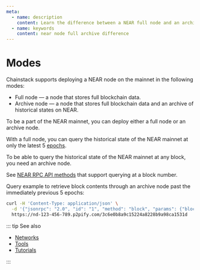 ```yaml
---
meta:
  - name: description
    content: Learn the difference between a NEAR full node and an archive node. Run sample commands to see the difference.
  - name: keywords
    content: near node full archive difference
---
```


# Modes

Chainstack supports deploying a NEAR node on the mainnet in the following modes:

* Full node — a node that stores full blockchain data.
* Archive node — a node that stores full blockchain data and an archive of historical states on NEAR.

To be a part of the NEAR mainnet, you can deploy either a full node or an archive node.

With a full node, you can query the historical state of the NEAR mainnet at only the latest 5 [epochs](https://docs.near.org/concepts/basics/epoch).

To be able to query the historical state of the NEAR mainnet at any block, you need an archive node.

See [NEAR RPC API methods](https://docs.near.org/api/rpc/introduction) that support querying at a block number.

Query example to retrieve block contents through an archive node past the immediately previous 5 epochs:

``` sh
curl -H 'Content-Type: application/json' \
  -d '{"jsonrpc": "2.0", "id": "1", "method": "block", "params": {"block_id": 70000000}}' \
  https://nd-123-456-789.p2pify.com/3c6e0b8a9c15224a8228b9a98ca1531d
```

::: tip See also

* [Networks](/operations/near/networks)
* [Tools](/operations/near/tools)
* [Tutorials](/tutorials/near/)

:::

